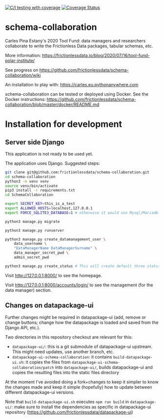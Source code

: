 [![C/I testing with coverage](https://github.com/frictionlessdata/schema-collaboration/workflows/C/I%20testing%20with%20coverage/badge.svg?branch=master)](https://github.com/frictionlessdata/schema-collaboration/actions)
[![Coverage Status](https://coveralls.io/repos/github/frictionlessdata/schema-collaboration/badge.svg?branch=master&service=github)](https://coveralls.io/github/frictionlessdata/schema-collaboration?branch=master)

# schema-collaboration
Carles Pina Estany's 2020 Tool Fund: data managers and researchers collaborate to write the Frictionless Data packages, tabular schemas, etc. 

More information: https://frictionlessdata.io/blog/2020/07/16/tool-fund-polar-institute/

See progress on https://github.com/frictionlessdata/schema-collaboration/wiki

An installation to play with: https://carles.eu.pythonanywhere.com

schema-collaboration can be tested or deployed using Docker. See the Docker instructions: https://github.com/frictionlessdata/schema-collaboration/blob/master/docker/README.md

# Installation for development
## Server side Django
This application is not ready to be used yet.

The application uses Django. Suggested steps:

```sh
git clone git@github.com:frictionlessdata/schema-collaboration.git
cd schema-collaboration
python3 -m venv venv
source venv/bin/activate
pip3 install -r requirements.txt
cd SchemaCollaboration

export SECRET_KEY=this_is_a_test
export ALLOWED_HOSTS=localhost,127.0.0.1
export FORCE_SQLITE3_DATABASE=1	# otherwise it would use Mysql/Mariadb and you need to setup DB_NAME, DB_USER, DB_PASSWORD, DB_HOST, DB_PORT

python3 manage.py migrate

python3 manage.py runserver

python3 manage.py create_datamanagement_user \
	data_username \
	"DataManagerName DataManagerSurname" \
	data_manager_secret_pwd \
	admin_secret_pwd

python3 manage.py create_status # This will create default three status and can be changed at any time
```

Visit http://127.0.0.1:8000/ to see the homepage.

Visit http://127.0.0.1:8000/accounts/login/ to see the management (for the data manager) section.

## Changes on datapackage-ui
Further changes might be required in datapackage-ui (add, remove or change buttons; change how the datapackage is loaded and saved from the Django API, etc.).

Two directories in this repository checkout are relevant for this:
 * `datapackage-ui/`: this is a git submodule of datapackage-ui upstream. This might need updates, use another branch, etc.
 * `datapackage-ui-schema-collaboration`: it contains `build-datapackage-ui.sh`: it copies the files from `datapackage-ui-schema-collaboration/patch` into `datapackage-ui/`, builds datapackage-ui and copies the resulting files into the static files directory

At the moment I've avoided doing a fork+changes to keep it simpler to know the changes made and keep it simple (hopefully) how to update between different datapackage-ui versions.

Note that `build-datapackage-ui.sh` executes `npm run build` in `datapackage-ui/`: make sure to install the dependencies as specific in datapackage-ui repository (https://github.com/frictionlessdata/datapackage-ui)
